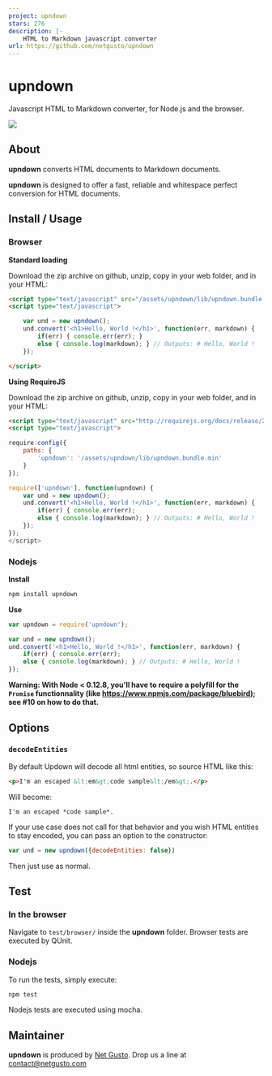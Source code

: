```yaml
---
project: upndown
stars: 276
description: |-
    HTML to Markdown javascript converter
url: https://github.com/netgusto/upndown
---
```


# upndown

Javascript HTML to Markdown converter, for Node.js and the browser.

[![](https://travis-ci.org/netgusto/upndown.svg?branch=master)](https://travis-ci.org/netgusto/upndown)

## About

**upndown** converts HTML documents to Markdown documents.

**upndown** is designed to offer a fast, reliable and whitespace perfect conversion for HTML documents.

## Install / Usage

### Browser

**Standard loading**

Download the zip archive on github, unzip, copy in your web folder, and in your HTML:

```html
<script type="text/javascript" src="/assets/upndown/lib/upndown.bundle.min.js"></script>
<script type="text/javascript">

    var und = new upndown();
    und.convert('<h1>Hello, World !</h1>', function(err, markdown) {
        if(err) { console.err(err); }
        else { console.log(markdown); } // Outputs: # Hello, World !
    });

</script>
```

**Using RequireJS**

Download the zip archive on github, unzip, copy in your web folder, and in your HTML:

```html
<script type="text/javascript" src="http://requirejs.org/docs/release/2.1.11/minified/require.js"></script>
<script type="text/javascript">

require.config({
    paths: {
        'upndown': '/assets/upndown/lib/upndown.bundle.min'
    }
});

require(['upndown'], function(upndown) {
    var und = new upndown();
    und.convert('<h1>Hello, World !</h1>', function(err, markdown) {
        if(err) { console.err(err);
        else { console.log(markdown); } // Outputs: # Hello, World !
    });
});
</script>
```


### Nodejs

**Install**

```bash
npm install upndown
```

**Use**

```js
var upndown = require('upndown');

var und = new upndown();
und.convert('<h1>Hello, World !</h1>', function(err, markdown) {
    if(err) { console.err(err);
    else { console.log(markdown); } // Outputs: # Hello, World !
});
```
**Warning: With Node < 0.12.8, you'll have to require a polyfill for the `Promise` functionnality (like https://www.npmjs.com/package/bluebird); see #10 on how to do that.**

## Options

### `decodeEntities`

By default Updown will decode all html entities, so source HTML like this:

```html
<p>I'm an escaped &lt;em&gt;code sample&lt;/em&gt;.</p>
```

Will become:

```
I'm an escaped *code sample*.
```

If your use case does not call for that behavior and you wish HTML entities to
stay encoded, you can pass an option to the constructor:

```js
var und = new upndown({decodeEntities: false})
```

Then just use as normal.

## Test

### In the browser

Navigate to `test/browser/` inside the **upndown** folder. Browser tests are executed by QUnit.

### Nodejs

To run the tests, simply execute:

```sh
npm test
```

Nodejs tests are executed using mocha.

## Maintainer

**upndown** is produced by [Net Gusto](http://netgusto.com). Drop us a line at <contact@netgusto.com>

